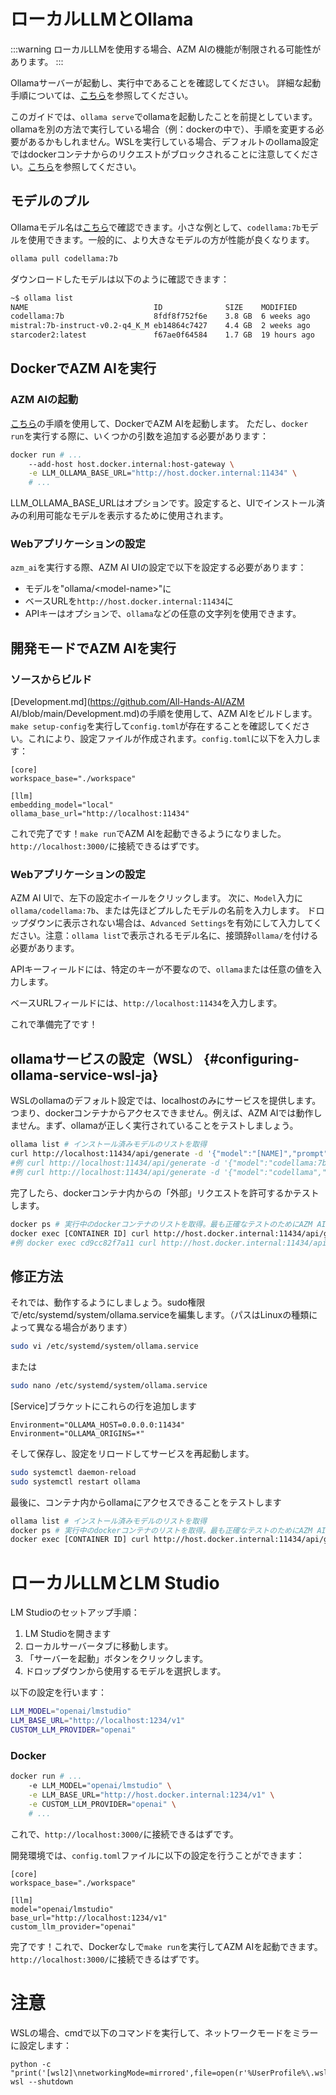 # ローカルLLMとOllama

:::warning
ローカルLLMを使用する場合、AZM AIの機能が制限される可能性があります。
:::

Ollamaサーバーが起動し、実行中であることを確認してください。
詳細な起動手順については、[こちら](https://github.com/ollama/ollama)を参照してください。

このガイドでは、`ollama serve`でollamaを起動したことを前提としています。ollamaを別の方法で実行している場合（例：dockerの中で）、手順を変更する必要があるかもしれません。WSLを実行している場合、デフォルトのollama設定ではdockerコンテナからのリクエストがブロックされることに注意してください。[こちら](#configuring-ollama-service-wsl-ja)を参照してください。

## モデルのプル

Ollamaモデル名は[こちら](https://ollama.com/library)で確認できます。小さな例として、`codellama:7b`モデルを使用できます。一般的に、より大きなモデルの方が性能が良くなります。

```bash
ollama pull codellama:7b
```

ダウンロードしたモデルは以下のように確認できます：

```bash
~$ ollama list
NAME                            ID              SIZE    MODIFIED
codellama:7b                    8fdf8f752f6e    3.8 GB  6 weeks ago
mistral:7b-instruct-v0.2-q4_K_M eb14864c7427    4.4 GB  2 weeks ago
starcoder2:latest               f67ae0f64584    1.7 GB  19 hours ago
```

## DockerでAZM AIを実行

### AZM AIの起動
[こちら](../getting-started)の手順を使用して、DockerでAZM AIを起動します。
ただし、`docker run`を実行する際に、いくつかの引数を追加する必要があります：

```bash
docker run # ...
    --add-host host.docker.internal:host-gateway \
    -e LLM_OLLAMA_BASE_URL="http://host.docker.internal:11434" \
    # ...
```

LLM_OLLAMA_BASE_URLはオプションです。設定すると、UIでインストール済みの利用可能なモデルを表示するために使用されます。


### Webアプリケーションの設定

`azm_ai`を実行する際、AZM AI UIの設定で以下を設定する必要があります：
- モデルを"ollama/&lt;model-name&gt;"に
- ベースURLを`http://host.docker.internal:11434`に
- APIキーはオプションで、`ollama`などの任意の文字列を使用できます。


## 開発モードでAZM AIを実行

### ソースからビルド

[Development.md](https://github.com/All-Hands-AI/AZM AI/blob/main/Development.md)の手順を使用して、AZM AIをビルドします。
`make setup-config`を実行して`config.toml`が存在することを確認してください。これにより、設定ファイルが作成されます。`config.toml`に以下を入力します：

```
[core]
workspace_base="./workspace"

[llm]
embedding_model="local"
ollama_base_url="http://localhost:11434"

```

これで完了です！`make run`でAZM AIを起動できるようになりました。`http://localhost:3000/`に接続できるはずです。

### Webアプリケーションの設定

AZM AI UIで、左下の設定ホイールをクリックします。
次に、`Model`入力に`ollama/codellama:7b`、または先ほどプルしたモデルの名前を入力します。
ドロップダウンに表示されない場合は、`Advanced Settings`を有効にして入力してください。注意：`ollama list`で表示されるモデル名に、接頭辞`ollama/`を付ける必要があります。

APIキーフィールドには、特定のキーが不要なので、`ollama`または任意の値を入力します。

ベースURLフィールドには、`http://localhost:11434`を入力します。

これで準備完了です！

## ollamaサービスの設定（WSL） {#configuring-ollama-service-wsl-ja}

WSLのollamaのデフォルト設定では、localhostのみにサービスを提供します。つまり、dockerコンテナからアクセスできません。例えば、AZM AIでは動作しません。まず、ollamaが正しく実行されていることをテストしましょう。

```bash
ollama list # インストール済みモデルのリストを取得
curl http://localhost:11434/api/generate -d '{"model":"[NAME]","prompt":"hi"}'
#例 curl http://localhost:11434/api/generate -d '{"model":"codellama:7b","prompt":"hi"}'
#例 curl http://localhost:11434/api/generate -d '{"model":"codellama","prompt":"hi"}' #タグは1つしかない場合はオプション
```

完了したら、dockerコンテナ内からの「外部」リクエストを許可するかテストします。

```bash
docker ps # 実行中のdockerコンテナのリストを取得。最も正確なテストのためにAZM AIサンドボックスコンテナを選択。
docker exec [CONTAINER ID] curl http://host.docker.internal:11434/api/generate -d '{"model":"[NAME]","prompt":"hi"}'
#例 docker exec cd9cc82f7a11 curl http://host.docker.internal:11434/api/generate -d '{"model":"codellama","prompt":"hi"}'
```

## 修正方法

それでは、動作するようにしましょう。sudo権限で/etc/systemd/system/ollama.serviceを編集します。（パスはLinuxの種類によって異なる場合があります）

```bash
sudo vi /etc/systemd/system/ollama.service
```

または

```bash
sudo nano /etc/systemd/system/ollama.service
```

[Service]ブラケットにこれらの行を追加します

```
Environment="OLLAMA_HOST=0.0.0.0:11434"
Environment="OLLAMA_ORIGINS=*"
```

そして保存し、設定をリロードしてサービスを再起動します。

```bash
sudo systemctl daemon-reload
sudo systemctl restart ollama
```

最後に、コンテナ内からollamaにアクセスできることをテストします

```bash
ollama list # インストール済みモデルのリストを取得
docker ps # 実行中のdockerコンテナのリストを取得。最も正確なテストのためにAZM AIサンドボックスコンテナを選択。
docker exec [CONTAINER ID] curl http://host.docker.internal:11434/api/generate -d '{"model":"[NAME]","prompt":"hi"}'
```


# ローカルLLMとLM Studio

LM Studioのセットアップ手順：
1. LM Studioを開きます
2. ローカルサーバータブに移動します。
3. 「サーバーを起動」ボタンをクリックします。
4. ドロップダウンから使用するモデルを選択します。


以下の設定を行います：
```bash
LLM_MODEL="openai/lmstudio"
LLM_BASE_URL="http://localhost:1234/v1"
CUSTOM_LLM_PROVIDER="openai"
```

### Docker

```bash
docker run # ...
    -e LLM_MODEL="openai/lmstudio" \
    -e LLM_BASE_URL="http://host.docker.internal:1234/v1" \
    -e CUSTOM_LLM_PROVIDER="openai" \
    # ...
```

これで、`http://localhost:3000/`に接続できるはずです。

開発環境では、`config.toml`ファイルに以下の設定を行うことができます：

```
[core]
workspace_base="./workspace"

[llm]
model="openai/lmstudio"
base_url="http://localhost:1234/v1"
custom_llm_provider="openai"
```

完了です！これで、Dockerなしで`make run`を実行してAZM AIを起動できます。`http://localhost:3000/`に接続できるはずです。

# 注意

WSLの場合、cmdで以下のコマンドを実行して、ネットワークモードをミラーに設定します：

```
python -c  "print('[wsl2]\nnetworkingMode=mirrored',file=open(r'%UserProfile%\.wslconfig','w'))"
wsl --shutdown
```
